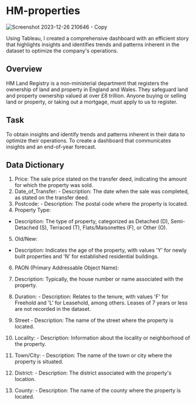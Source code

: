 # HM-properties

![Screenshot 2023-12-26 210646 - Copy](https://github.com/A-jcodes/Property-Prices-HM-properties/assets/96001998/9a5fbac1-e82f-4442-9ad1-f93996050c35)

Using Tableau, I created a comprehensive dashboard with an efficient story that highlights insights and identifies trends and patterns inherent in the dataset to optimize the company's operations. 
## Overview
HM Land Registry is a non-ministerial department that registers the ownership of land and property in England and Wales. They safeguard land and property ownership valued at over £8 trillion. Anyone buying or selling land or property, or taking out a mortgage, must apply to us to register.

## Task
To obtain insights and identify trends and patterns inherent in their data to optimize their operations. 
To create a dashboard that communicates insights and an end-of-year forecast.

## Data Dictionary
1.	Price: The sale price stated on the transfer deed, indicating the amount for which the property was sold.
2.	Date_of_Transfer: - Description: The date when the sale was completed, as stated on the transfer deed.
3.	Postcode: - Description: The postal code where the property is located.
4.	Property Type: 
-	Description: The type of property, categorized as Detached (D), Semi-Detached (S), Terraced (T), Flats/Maisonettes (F), or Other (O).
5.	Old/New: 
-	Description: Indicates the age of the property, with values 'Y' for newly built properties and 'N' for established residential buildings.
6.	PAON (Primary Addressable Object Name):
7.	Description: Typically, the house number or name associated with the property.
8.	Duration: - Description: Relates to the tenure, with values 'F' for Freehold and 'L' for Leasehold, among others. Leases of 7 years or less are not recorded in the dataset.

9.	Street - Description: The name of the street where the property is located.

10.	Locality: - Description: Information about the locality or neighborhood of the property.

11.	Town/City: - Description: The name of the town or city where the property is situated.

12.	District: - Description: The district associated with the property's location.

13.	County: - Description: The name of the county where the property is located.
